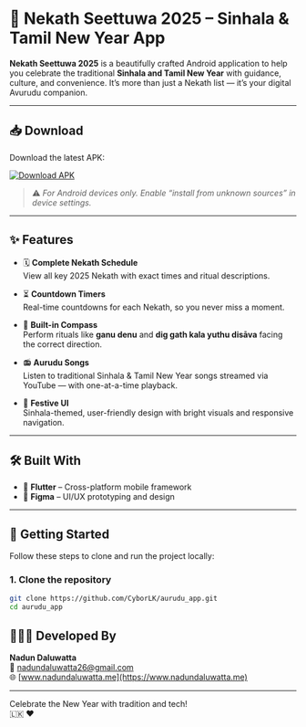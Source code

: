 # 🎉 Nekath Seettuwa 2025 – Sinhala & Tamil New Year App

**Nekath Seettuwa 2025** is a beautifully crafted Android application to help you celebrate the traditional **Sinhala and Tamil New Year** with guidance, culture, and convenience. It’s more than just a Nekath list — it’s your digital Avurudu companion.

---

## 📥 Download

Download the latest APK:

[![Download APK](https://img.shields.io/badge/Download%20APK-v1.0.1-brightgreen?style=for-the-badge&logo=android)](https://github.com/CyborLK/aurudu_app/releases/download/v1.0.1/Nekath_Seettuwa.apk)

> ⚠️ *For Android devices only. Enable “install from unknown sources” in device settings.*

---

## ✨ Features

- 🗓️ **Complete Nekath Schedule**  
  View all key 2025 Nekath with exact times and ritual descriptions.

- ⏳ **Countdown Timers**  
  Real-time countdowns for each Nekath, so you never miss a moment.

- 🧭 **Built-in Compass**  
  Perform rituals like **ganu denu** and **dig gath kala yuthu disāva** facing the correct direction.

- 📻 **Aurudu Songs**  
  Listen to traditional Sinhala & Tamil New Year songs streamed via YouTube — with one-at-a-time playback.

- 📱 **Festive UI**  
  Sinhala-themed, user-friendly design with bright visuals and responsive navigation.

---

## 🛠️ Built With

- 💙 **Flutter** – Cross-platform mobile framework  
- 🎨 **Figma** – UI/UX prototyping and design

---

## 🚀 Getting Started

Follow these steps to clone and run the project locally:

### 1. Clone the repository

```bash
git clone https://github.com/CyborLK/aurudu_app.git
cd aurudu_app

````

## 🧑🏻‍💻 Developed By

**Nadun Daluwatta**  
📧 nadundaluwatta26@gmail.com  
🌐 [www.nadundaluwatta.me](https://www.nadundaluwatta.me)

---

Celebrate the New Year with tradition and tech!  
🇱🇰 ❤️
